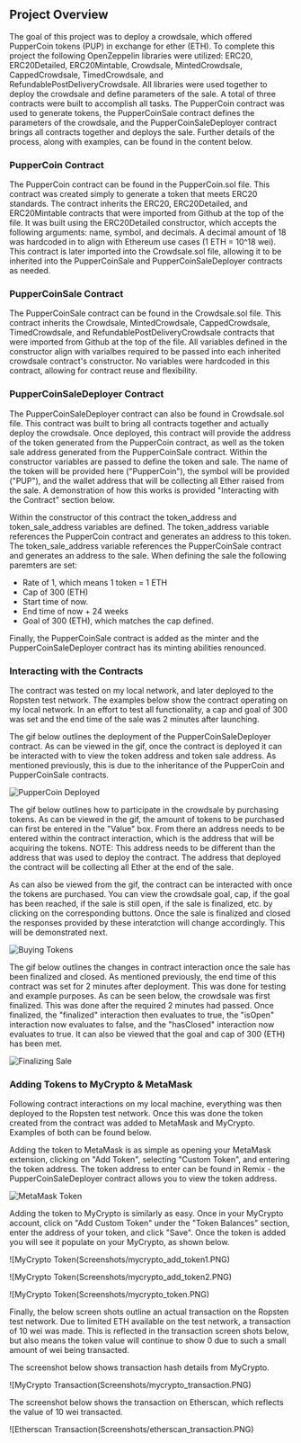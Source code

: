 ## Project Overview

The goal of this project was to deploy a crowdsale, which offered PupperCoin tokens (PUP) in exchange for ether (ETH).  To complete this project the following OpenZeppelin libraries were utilized: ERC20, ERC20Detailed, ERC20Mintable, Crowdsale, MintedCrowdsale, CappedCrowdsale, TimedCrowdsale, and RefundablePostDeliveryCrowdsale.  All libraries were used together to deploy the crowdsale and define parameters of the sale.  A total of three contracts were built to accomplish all tasks.  The PupperCoin contract was used to generate tokens, the PupperCoinSale contract defines the parameters of the crowdsale, and the PupperCoinSaleDeployer contract brings all contracts together and deploys the sale.  Further details of the process, along with examples, can be found in the content below. 

### PupperCoin Contract

The PupperCoin contract can be found in the PupperCoin.sol file.  This contract was created simply to generate a token that meets ERC20 standards.  The contract inherits the ERC20, ERC20Detailed, and ERC20Mintable contracts that were imported from Github at the top of the file.  It was built using the ERC20Detailed constructor, which accepts the following arguments: name, symbol, and decimals.  A decimal amount of 18 was hardcoded in to align with Ethereum use cases (1 ETH = 10^18 wei).  This contract is later imported into the Crowdsale.sol file, allowing it to be inherited into the PupperCoinSale and PupperCoinSaleDeployer contracts as needed.  

### PupperCoinSale Contract 

The PupperCoinSale contract can be found in the Crowdsale.sol file.  This contract inherits the Crowdsale, MintedCrowdsale, CappedCrowdsale, TimedCrowdsale, and RefundablePostDeliveryCrowdsale contracts that were imported from Github at the top of the file. All variables defined in the constructor align with varialbes required to be passed into each inherited crowdsale contract's constructor.  No variables were hardcoded in this contract, allowing for contract reuse and flexibility.  

### PupperCoinSaleDeployer Contract

The PupperCoinSaleDeployer contract can also be found in Crowdsale.sol file.  This contract was built to bring all contracts together and actually deploy the crowdsale.  Once deployed, this contract will provide the address of the token generated from the PupperCoin contract, as well as the token sale address generated from the PupperCoinSale contract.  Within the constructor variables are passed to define the token and sale.  The name of the token will be provided here ("PupperCoin"), the symbol will be provided ("PUP"), and the wallet address that will be collecting all Ether raised from the sale.  A demonstration of how this works is provided "Interacting with the Contract" section below.  

Within the constructor of this contract the token_address and token_sale_address variables are defined.  The token_address variable references the PupperCoin contract and generates an address to this token.  The token_sale_address variable references the PupperCoinSale contract and generates an address to the sale.  When defining the sale the following paremters are set: 
  - Rate of 1, which means 1 token = 1 ETH 
  - Cap of 300 (ETH)
  - Start time of now.
  - End time of now + 24 weeks
  - Goal of 300 (ETH), which matches the cap defined. 
  
Finally, the PupperCoinSale contract is added as the minter and the PupperCoinSaleDeployer contract has its minting abilities renounced.  

### Interacting with the Contracts

The contract was tested on my local network, and later deployed to the Ropsten test network.  The examples below show the contract operating on my local network.  In an effort to test all functionality, a cap and goal of 300 was set and the end time of the sale was 2 minutes after launching. 

The gif below outlines the deployment of the PupperCoinSaleDeployer contract.  As can be viewed in the gif, once the contract is deployed it can be interacted with to view the token address and token sale address.  As mentioned previously, this is due to the inheritance of the PupperCoin and PupperCoinSale contracts.  

![PupperCoin Deployed](Screenshots/puppercoin_deployer.gif)

The gif below outlines how to participate in the crowdsale by purchasing tokens.  As can be viewed in the gif, the amount of tokens to be purchased can first be entered in the "Value" box.  From there an address needs to be entered within the contract interaction, which is the address that will be acquiring the tokens.  NOTE: This address needs to be different than the address that was used to deploy the contract.  The address that deployed the contract will be collecting all Ether at the end of the sale.  

As can also be viewed from the gif, the contract can be interacted with once the tokens are purchased.  You can view the crowdsale goal, cap, if the goal has been reached, if the sale is still open, if the sale is finalized, etc. by clicking on the corresponding buttons.  Once the sale is finalized and closed the responses provided by these interatction will change accordingly.  This will be demonstrated next.  

![Buying Tokens](Screenshots/buy_tokens.gif)

The gif below outlines the changes in contract interaction once the sale has been finalized and closed.  As mentioned previously, the end time of this contract was set for 2 minutes after deployment.  This was done for testing and example purposes.  As can be seen below, the crowdsale was first finalized.  This was done after the required 2 minutes had passed.  Once finalized, the "finalized" interaction then evaluates to true, the "isOpen" interaction now evaluates to false, and the "hasClosed" interaction now evaluates to true.  It can also be viewed that the goal and cap of 300 (ETH) has been met.  

![Finalizing Sale](Screenshots/sale_closed.gif)

### Adding Tokens to MyCrypto & MetaMask 

Following contract interactions on my local machine, everything was then deployed to the Ropsten test network.  Once this was done the token created from the contract was added to MetaMask and MyCrypto.  Examples of both can be found below. 

Adding the token to MetaMask is as simple as opening your MetaMask extension, clicking on "Add Token", selecting "Custom Token", and entering the token address.  The token address to enter can be found in Remix - the PupperCoinSaleDeployer contract allows you to view the token address.  

![MetaMask Token](Screenshots/metamask_token.PNG)

Adding the token to MyCrypto is similarly as easy.  Once in your MyCrypto account, click on "Add Custom Token" under the "Token Balances" section, enter the address of your token, and click "Save".  Once the token is added you will see it populate on your MyCrypto, as shown below. 

![MyCrypto Token(Screenshots/mycrypto_add_token1.PNG)

![MyCrypto Token(Screenshots/mycrypto_add_token2.PNG)

![MyCrypto Token(Screenshots/mycrypto_token.PNG)

Finally, the below screen shots outline an actual transaction on the Ropsten test network.  Due to limited ETH available on the test network, a transaction of 10 wei was made.  This is reflected in the transaction screen shots below, but also means the token value will continue to show 0 due to such a small amount of wei being transacted.  

The screenshot below shows transaction hash details from MyCrypto. 

![MyCrypto Transaction(Screenshots/mycrypto_transaction.PNG)

The screenshot below shows the transaction on Etherscan, which reflects the value of 10 wei transacted.  

![Etherscan Transaction(Screenshots/etherscan_transaction.PNG)
